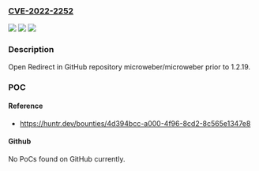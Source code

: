 ### [CVE-2022-2252](https://cve.mitre.org/cgi-bin/cvename.cgi?name=CVE-2022-2252)
![](https://img.shields.io/static/v1?label=Product&message=microweber%2Fmicroweber&color=blue)
![](https://img.shields.io/static/v1?label=Version&message=n%2Fa&color=blue)
![](https://img.shields.io/static/v1?label=Vulnerability&message=CWE-601%20URL%20Redirection%20to%20Untrusted%20Site&color=brighgreen)

### Description

Open Redirect in GitHub repository microweber/microweber prior to 1.2.19.

### POC

#### Reference
- https://huntr.dev/bounties/4d394bcc-a000-4f96-8cd2-8c565e1347e8

#### Github
No PoCs found on GitHub currently.

